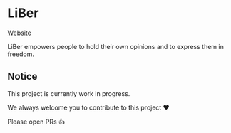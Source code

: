 # LiBer

[Website](https://ipfs.infura.io/ipfs/QmSAi8KwQkcngjACeJ9GMXm26a2NjqS5EPw2smq9S6i6KW)

LiBer empowers people to hold their own opinions and to express them in freedom.

## Notice

This project is currently work in progress.

We always welcome you to contribute to this project ❤️

Please open PRs 👍
